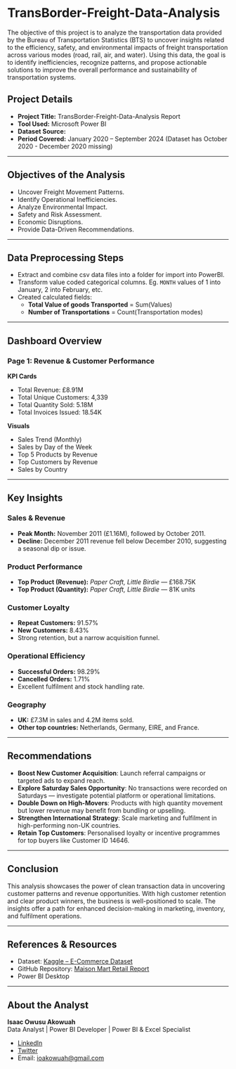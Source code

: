 # TransBorder-Freight-Data-Analysis
The objective of this project is to analyze the transportation data provided by the Bureau of Transportation Statistics (BTS) to uncover insights related to the efficiency, safety, and environmental impacts of freight transportation across various modes (road, rail, air, and water). Using this data, the goal is to identify inefficiencies, recognize patterns, and propose actionable solutions to improve the overall performance and sustainability of transportation systems.





##  Project Details

- **Project Title:** TransBorder-Freight-Data-Analysis Report   
- **Tool Used:** Microsoft Power BI  
- **Dataset Source:**  
- **Period Covered:** January 2020 – September 2024  (Dataset has October 2020 - December 2020 missing)

---

##  Objectives of the Analysis

- Uncover Freight Movement Patterns.
- Identify Operational Inefficiencies.
- Analyze Environmental Impact.
- Safety and Risk Assessment.
- Economic Disruptions.
- Provide Data-Driven Recommendations.

---

##  Data Preprocessing Steps

- Extract and combine csv data files into a folder for import into PowerBI.
- Transform value coded categorical columns. Eg. `MONTH` values of 1 into January, 2 into February, etc.
- Created calculated fields:
  - **Total Value of goods Transported** = Sum(Values)
  - **Number of Transportations** = Count(Transportation modes)

---

##  Dashboard Overview

###  Page 1: Revenue & Customer Performance

**KPI Cards**
- Total Revenue: £8.91M  
- Total Unique Customers: 4,339  
- Total Quantity Sold: 5.18M  
- Total Invoices Issued: 18.54K  

**Visuals**
- Sales Trend (Monthly)
- Sales by Day of the Week
- Top 5 Products by Revenue
- Top Customers by Revenue
- Sales by Country

---

##  Key Insights

### Sales & Revenue
- **Peak Month:** November 2011 (£1.16M), followed by October 2011.
- **Decline:** December 2011 revenue fell below December 2010, suggesting a seasonal dip or issue.

### Product Performance
- **Top Product (Revenue):** *Paper Craft, Little Birdie* — £168.75K
- **Top Product (Quantity):** *Paper Craft, Little Birdie* — 81K units

### Customer Loyalty
- **Repeat Customers:** 91.57%
- **New Customers:** 8.43%
- Strong retention, but a narrow acquisition funnel.

### Operational Efficiency
- **Successful Orders:** 98.29%
- **Cancelled Orders:** 1.71%
- Excellent fulfilment and stock handling rate.

### Geography
- **UK:** £7.3M in sales and 4.2M items sold.
- **Other top countries:** Netherlands, Germany, EIRE, and France.

---

##  Recommendations

- **Boost New Customer Acquisition**: Launch referral campaigns or targeted ads to expand reach.
- **Explore Saturday Sales Opportunity**: No transactions were recorded on Saturdays — investigate potential platform or operational limitations.
- **Double Down on High-Movers**: Products with high quantity movement but lower revenue may benefit from bundling or upselling.
- **Strengthen International Strategy**: Scale marketing and fulfilment in high-performing non-UK countries.
- **Retain Top Customers**: Personalised loyalty or incentive programmes for top buyers like Customer ID 14646.

---

##  Conclusion

This analysis showcases the power of clean transaction data in uncovering customer patterns and revenue opportunities. With high customer retention and clear product winners, the business is well-positioned to scale. The insights offer a path for enhanced decision-making in marketing, inventory, and fulfilment operations.

---

##  References & Resources

- Dataset: [Kaggle – E-Commerce Dataset](https://www.kaggle.com/datasets/carrie1/ecommerce-data)
- GitHub Repository: [Maison Mart Retail Report](https://github.com/Demibolt007/Maison-Mart-Retail-Report-Income-Customer-Analytics)
- Power BI Desktop

---

##  About the Analyst

**Isaac Owusu Akowuah**  
Data Analyst | Power BI Developer | Power BI & Excel Specialist  
- [LinkedIn](https://www.linkedin.com/in/adeniyioluwademilade)  
- [Twitter](https://twitter.com/demibolt_)  
- Email: ioakowuah@gmail.com  





